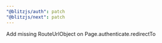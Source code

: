 ```yaml
---
"@blitzjs/auth": patch
"@blitzjs/next": patch
---
```


Add missing RouteUrlObject on Page.authenticate.redirectTo
